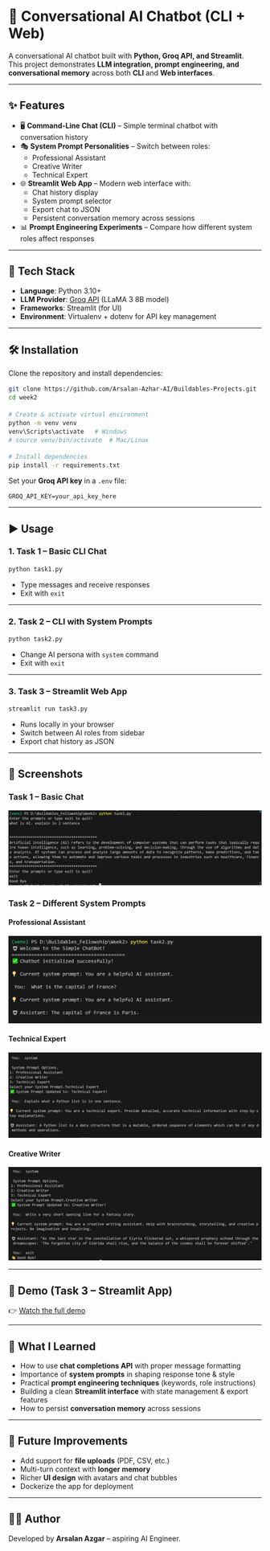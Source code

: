 
# 🤖 Conversational AI Chatbot (CLI + Web)

A conversational AI chatbot built with **Python, Groq API, and Streamlit**.  
This project demonstrates **LLM integration, prompt engineering, and conversational memory** across both **CLI** and **Web interfaces**.

---

## ✨ Features

- 🖥️ **Command-Line Chat (CLI)** – Simple terminal chatbot with conversation history  
- 🎭 **System Prompt Personalities** – Switch between roles:
  - Professional Assistant
  - Creative Writer
  - Technical Expert  
- 🌐 **Streamlit Web App** – Modern web interface with:
  - Chat history display  
  - System prompt selector  
  - Export chat to JSON  
  - Persistent conversation memory across sessions  
- 📊 **Prompt Engineering Experiments** – Compare how different system roles affect responses  

---

## 🚀 Tech Stack

- **Language**: Python 3.10+  
- **LLM Provider**: [Groq API](https://groq.com/) (LLaMA 3 8B model)  
- **Frameworks**: Streamlit (for UI)  
- **Environment**: Virtualenv + dotenv for API key management  

---

## 🛠️ Installation

Clone the repository and install dependencies:

```bash
git clone https://github.com/Arsalan-Azhar-AI/Buildables-Projects.git
cd week2

# Create & activate virtual environment
python -m venv venv
venv\Scripts\activate   # Windows
# source venv/bin/activate  # Mac/Linux

# Install dependencies
pip install -r requirements.txt
````

Set your **Groq API key** in a `.env` file:

```env
GROQ_API_KEY=your_api_key_here
```

---

## ▶️ Usage

### 1. Task 1 – Basic CLI Chat

```bash
python task1.py
```

* Type messages and receive responses
* Exit with `exit`

---

### 2. Task 2 – CLI with System Prompts

```bash
python task2.py
```

* Change AI persona with `system` command
* Exit with `exit`

---

### 3. Task 3 – Streamlit Web App

```bash
streamlit run task3.py
```

* Runs locally in your browser
* Switch between AI roles from sidebar
* Export chat history as JSON

---

## 📸 Screenshots

### Task 1 – Basic Chat

![Task 1 Screenshot](assets/task1_screenshort.PNG)

### Task 2 – Different System Prompts

#### Professional Assistant

![Task 2 Screenshot 1](assets/task2_screenshort1.PNG)

#### Technical Expert

![Task 2 Screenshot 2](assets/task2_screenshort2.PNG)

#### Creative Writer

![Task 2 Screenshot 3](assets/task2_screenshort3.PNG)

---

## 🎥 Demo (Task 3 – Streamlit App)

👉 [Watch the full demo](https://drive.google.com/file/d/1fwIvEc53aF-1MIELC_-7L_zucOqk2Cw8/view?usp=sharing)

---

## 🧠 What I Learned

* How to use **chat completions API** with proper message formatting
* Importance of **system prompts** in shaping response tone & style
* Practical **prompt engineering techniques** (keywords, role instructions)
* Building a clean **Streamlit interface** with state management & export features
* How to persist **conversation memory** across sessions

---

## 🔮 Future Improvements

* Add support for **file uploads** (PDF, CSV, etc.)
* Multi-turn context with **longer memory**
* Richer **UI design** with avatars and chat bubbles
* Dockerize the app for deployment

---

## 👨‍💻 Author

Developed by **Arsalan Azgar** – aspiring AI Engineer.

